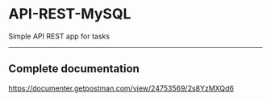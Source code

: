 # API-REST-MySQL
Simple API REST app for tasks


---
**Complete documentation**
---

https://documenter.getpostman.com/view/24753569/2s8YzMXQd6
